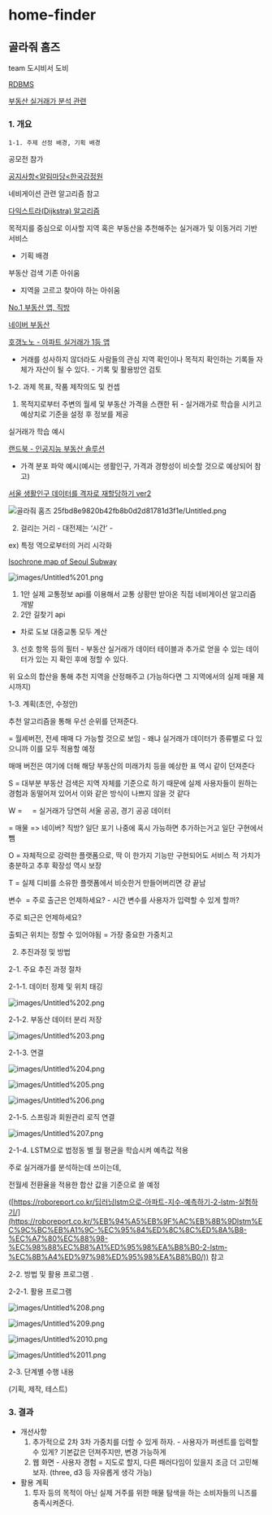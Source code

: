 # home-finder
## 골라줘 홈즈

team 도시비서 도비

[RDBMS](https://www.notion.so/RDBMS-d159b799e811428381d32dfebaa08c41)

[부동산 실거래가 분석 관련](https://www.notion.so/c59496a605424f259606d35e05e19ff5)

### 1. 개요

    1-1. 주제 선정 배경, 기획 배경

공모전 참가

[공지사항<알림마당<한국감정원](http://www.reb.or.kr/kab/home/notice/noticeDetail.jsp?sBoardIdx=045005125001035026121)

네비게이션 관련 알고리즘 참고

[다익스트라(Dijkstra) 알고리즘](https://goodgid.github.io/Dijkstra-Algorithm/)

목적지를 중심으로 이사할 지역 혹은 부동산을 추천해주는 실거래가 및 이동거리 기반 서비스

- 기획 배경

부동산 검색 기존 아쉬움

- 지역을 고르고 찾아야 하는 아쉬움

[No.1 부동산 앱, 직방](https://www.zigbang.com/)

[네이버 부동산](https://land.naver.com/)

[호갱노노 - 아파트 실거래가 1등 앱](https://hogangnono.com/)

- 거래를 성사하지 않더라도 사람들의 관심 지역 확인이나 목적지 확인하는 기록들 자체가 자산이 될 수 있다. - 기록 및 활용방안 검토

1-2. 과제 목표, 작품 제작의도 및 컨셉

1. 목적지로부터 주변의 월세 및 부동산 가격을 스캔한 뒤 - 실거래가로 학습을 시키고 예상치로 기준을 설정 후 정보를 제공

실거래가 학습 예시

[랜드북 - 인공지능 부동산 솔루션](https://www.landbook.net/)

- 가격 분포 파악 예시(예시는 생활인구, 가격과 경향성이 비슷할 것으로 예상되어 참고)

[서울 생활인구 데이터를 격자로 재할당하기 ver2](https://www.vw-lab.com/87)

![골라줘 홈즈 25fbd8e9820b42fb8b0d2d81781d3f1e/Untitled.png](images/Untitled.png)

2. 걸리는 거리 - 대전제는 ‘시간’ -

ex) 특정 역으로부터의 거리 시각화

[Isochrone map of Seoul Subway](https://vuski.github.io/seoulsubway/)

![images/Untitled%201.png](images/Untitled%201.png)

1. 1안 실제 교통정보 api를 이용해서 교통 상황만 받아온 직접 네비게이션 알고리즘 개발
2. 2안 길찾기 api 
- 차로 도보 대중교통 모두 계산

3. 선호 항목 등의 필터 - 부동산 실거래가 데이터 테이블과 추가로 얻을 수 있는 데이터가 있는 지 확인 후에 정할 수 있다.

위 요소의 합산을 통해 추천 지역을 산정해주고
(가능하다면 그 지역에서의 실제 매물 제시까지)

1-3. 계획(초안, 수정안)

추천 알고리즘을 통해 우선 순위를 던져준다.

= 월세버전, 전세 매매 다 가능할 것으로 보임 - 왜냐 실거래가 데이터가 종류별로 다 있으니까 이를 모두 적용할 예정

매매 버전은 여기에 더해 해당 부동산의 미래가치 등을 예상한 표 역시 같이 던져준다

S = 대부분 부동산 검색은 지역 자체를 기준으로 하기 때문에 실제 사용자들이 원하는 경험과 동떨어져 있어서 이와 같은 방식이 나쁘지 않을 것 같다

W =     = 실거래가 당연히 서울 공공, 경기 공공 데이터

= 매물 => 네이버? 직방? 일단 포기 나중에 혹시 가능하면 추가하는거고 일단 구현에서 뺌

O = 자체적으로 강력한 플랫폼으로, 딱 이 한가지 기능만 구현되어도 서비스 적 가치가 충분하고 추후 확장성 역시 보장

T = 실제 디비를 소유한 플랫폼에서 비슷한거 만들어버리면 걍 끝남

변수  = 주로 출근은 언제하세요? - 시간 변수를 사용자가 입력할 수 있게 할까?

주로 퇴근은 언제하세요?

출퇴근 위치는 정할 수 있어야됨 = 가장 중요한 가중치고

2. 추진과정 및 방법

2-1. 주요 추진 과정 절차	

2-1-1. 데이터 정제 및 위치 태깅

![images/Untitled%202.png](images/Untitled%202.png)

2-1-2. 부동산 데이터 분리 저장

![images/Untitled%203.png](images/Untitled%203.png)

2-1-3. 연결

![images/Untitled%204.png](images/Untitled%204.png)

![images/Untitled%205.png](images/Untitled%205.png)

![images/Untitled%206.png](images/Untitled%206.png)

2-1-5. 스프링과 회원관리 로직 연결

![images/Untitled%207.png](images/Untitled%207.png)

2-1-4. LSTM으로 법정동 별 월 평균을 학습시켜 예측값 적용

주로 실거래가를 분석하는데 쓰이는데, 

전월세 전환율을 적용한 합산 값을 기준으로 쓸 예정 

([https://roboreport.co.kr/딥러닝lstm으로-아파트-지수-예측하기-2-lstm-실험하기/](https://roboreport.co.kr/%EB%94%A5%EB%9F%AC%EB%8B%9Dlstm%EC%9C%BC%EB%A1%9C-%EC%95%84%ED%8C%8C%ED%8A%B8-%EC%A7%80%EC%88%98-%EC%98%88%EC%B8%A1%ED%95%98%EA%B8%B0-2-lstm-%EC%8B%A4%ED%97%98%ED%95%98%EA%B8%B0/)) 참고

2-2. 방법 및 활용 프로그램	.

2-2-1. 활용 프로그램

![images/Untitled%208.png](images/Untitled%208.png)

![images/Untitled%209.png](images/Untitled%209.png)

![images/Untitled%2010.png](images/Untitled%2010.png)

![images/Untitled%2011.png](images/Untitled%2011.png)

2-3. 단계별 수행 내용

(기획, 제작, 테스트)

### 3. 결과

- 개선사항
    1. 추가적으로 2차 3차 가중치를 더할 수 있게 하자. - 사용자가 퍼센트를 입력할 수 있게? 기본값은 던져주지만, 변경 가능하게
    2. 웹 화면 - 사용자 경험 = 지도로 할지, 다른 패러다임이 있을지 조금 더 고민해보자. (three, d3 등 자유롭게 생각 가능)
- 활용 계획
    1. 투자 등의 목적이 아닌 실제 거주를 위한 매물 탐색을 하는 소비자들의 니즈를 충족시켜준다.
